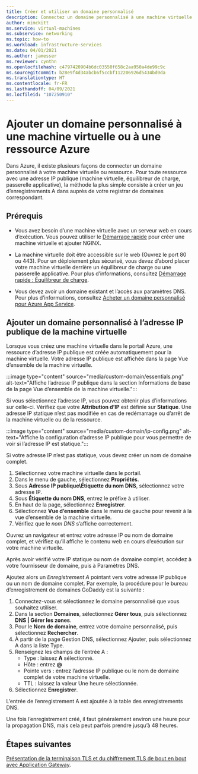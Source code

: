 ```yaml
---
title: Créer et utiliser un domaine personnalisé
description: Connectez un domaine personnalisé à une machine virtuelle dans Azure.
author: mimckitt
ms.service: virtual-machines
ms.subservice: networking
ms.topic: how-to
ms.workload: infrastructure-services
ms.date: 04/01/2021
ms.author: jamesser
ms.reviewer: cynthn
ms.openlocfilehash: c4797420904b6dc03550f658c2aa950a4de99c9c
ms.sourcegitcommit: b28e9f4d34abcb6f5ccbf112206926d5434bd0da
ms.translationtype: HT
ms.contentlocale: fr-FR
ms.lasthandoff: 04/09/2021
ms.locfileid: "107250910"
---
```

# <a name="add-custom-domain-to-azure-vm-or-resource"></a>Ajouter un domaine personnalisé à une machine virtuelle ou à une ressource Azure

Dans Azure, il existe plusieurs façons de connecter un domaine personnalisé à votre machine virtuelle ou ressource. Pour toute ressource avec une adresse IP publique (machine virtuelle, équilibreur de charge, passerelle applicative), la méthode la plus simple consiste à créer un jeu d’enregistrements A dans auprès de votre registrar de domaines correspondant. 

## <a name="prerequisites"></a>Prérequis 
- Vous avez besoin d’une machine virtuelle avec un serveur web en cours d’exécution. Vous pouvez utiliser le [Démarrage rapide](./linux/quick-create-cli.md) pour créer une machine virtuelle et ajouter NGINX.

- La machine virtuelle doit être accessible sur le web (Ouvrez le port 80 ou 443). Pour un déploiement plus sécurisé, vous devez d’abord placer votre machine virtuelle derrière un équilibreur de charge ou une passerelle applicative. Pour plus d’informations, consultez [Démarrage rapide : Équilibreur de charge](https://docs.microsoft.com/azure/load-balancer/quickstart-load-balancer-standard-public-portal?tabs=option-1-create-load-balancer-standard).

- Vous devez avoir un domaine existant et l’accès aux paramètres DNS. Pour plus d’informations, consultez [Acheter un domaine personnalisé pour Azure App Service](../app-service/manage-custom-dns-buy-domain.md).


## <a name="add-custom-domain-to-vm-public-ip-address"></a>Ajouter un domaine personnalisé à l’adresse IP publique de la machine virtuelle

Lorsque vous créez une machine virtuelle dans le portail Azure, une ressource d’adresse IP publique est créée automatiquement pour la machine virtuelle. Votre adresse IP publique est affichée dans la page Vue d’ensemble de la machine virtuelle. 
 
:::image type="content" source="media/custom-domain/essentials.png" alt-text="Affiche l’adresse IP publique dans la section Informations de base de la page Vue d’ensemble de la machine virtuelle.":::

Si vous sélectionnez l’adresse IP, vous pouvez obtenir plus d’informations sur celle-ci. Vérifiez que votre **Attribution d’IP** est définie sur **Statique**. Une adresse IP statique n’est pas modifiée en cas de redémarrage ou d’arrêt de la machine virtuelle ou de la ressource.

:::image type="content" source="media/custom-domain/ip-config.png" alt-text="Affiche la configuration d’adresse IP publique pour vous permettre de voir si l’adresse IP est statique.":::

Si votre adresse IP n’est pas statique, vous devez créer un nom de domaine complet. 

1. Sélectionnez votre machine virtuelle dans le portail. 
1. Dans le menu de gauche, sélectionnez **Propriétés**.
1. Sous **Adresse IP publique\Étiquette du nom DNS**, sélectionnez votre adresse IP.
2. Sous **Étiquette du nom DNS**, entrez le préfixe à utiliser.
3. En haut de la page, sélectionnez **Enregistrer**.
4. Sélectionnez **Vue d’ensemble** dans le menu de gauche pour revenir à la vue d’ensemble de la machine virtuelle.
5. Vérifiez que le *nom DNS* s’affiche correctement. 

Ouvrez un navigateur et entrez votre adresse IP ou nom de domaine complet, et vérifiez qu’il affiche le contenu web en cours d’exécution sur votre machine virtuelle.
 
Après avoir vérifié votre IP statique ou nom de domaine complet, accédez à votre fournisseur de domaine, puis à Paramètres DNS.

Ajoutez alors un *Enregistrement A* pointant vers votre adresse IP publique ou un nom de domaine complet. Par exemple, la procédure pour le bureau d’enregistrement de domaines GoDaddy est la suivante :
1. Connectez-vous et sélectionnez le domaine personnalisé que vous souhaitez utiliser.
2. Dans la section **Domaines**, sélectionnez **Gérer tous**, puis sélectionnez **DNS | Gérer les zones**.
3. Pour le **Nom de domaine**, entrez votre domaine personnalisé, puis sélectionnez **Rechercher**.
4. À partir de la page Gestion DNS, sélectionnez Ajouter, puis sélectionnez A dans la liste Type.
5. Renseignez les champs de l’entrée A :
    - Type : laissez **A** sélectionné.
    - Hôte : entrez **@**
    - Pointe vers : entrez l’adresse IP publique ou le nom de domaine complet de votre machine virtuelle. 
    - TTL : laissez la valeur Une heure sélectionnée.
6. Sélectionnez **Enregistrer**.

L’entrée de l’enregistrement A est ajoutée à la table des enregistrements DNS.
 
Une fois l’enregistrement créé, il faut généralement environ une heure pour la propagation DNS, mais cela peut parfois prendre jusqu’à 48 heures. 


 
## <a name="next-steps"></a>Étapes suivantes
[Présentation de la terminaison TLS et du chiffrement TLS de bout en bout avec Application Gateway](../application-gateway/ssl-overview.md).

 
